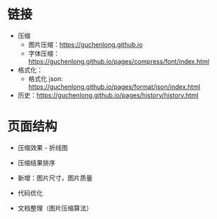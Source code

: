 # 链接

-   压缩
    -   图片压缩：https://guchenlong.github.io
    -   字体压缩：https://guchenlong.github.io/pages/compress/font/index.html
-   格式化：
    -   格式化 json: https://guchenlong.github.io/pages/format/json/index.html
-   历史：https://guchenlong.github.io/pages/history/history.html

# 页面结构

-   压缩效果 - 折线图
-   压缩结果排序
-   新增：图片尺寸，图片质量
-   代码优化

-   文档整理（图片压缩算法）
